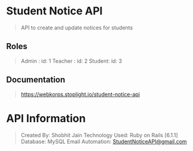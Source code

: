 # Student Notice API

> API to create and update notices for students

## Roles

> Admin : id: 1
> Teacher : id: 2
> Student: id: 3

## Documentation

> https://webkorps.stoplight.io/student-notice-api

# API Information

> Created By: Shobhit Jain
> Technology Used: Ruby on Rails [6.1.1]
> Database: MySQL
> Email Automation: StudentNoticeAPI@gmail.com
